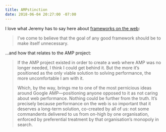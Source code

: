 ```yaml
---
title: AMPstinction
date: 2018-06-04 20:27:00 -07:00
---
```


I love what Jeremy has to say here about [frameworks on the web](https://adactio.com/journal/13964):

> I’ve come to believe that the goal of any good framework should be to make itself unnecessary.

...and how that relates to the AMP project:

> If the AMP project existed in order to create a web where AMP was no longer needed, I think I could get behind it. But the more it’s positioned as the only viable solution to solving performance, the more uncomfortable I am with it.
> 
> Which, by the way, brings me to one of the most pernicious ideas around Google AMP—positioning anyone opposed to it as not caring about web performance. Nothing could be further from the truth. It’s precisely because performance on the web is so important that it deserves a long-term solution, co-created by all of us: not some commandents delivered to us from on-high by one organisation, enforced by preferential treatment by that organisation’s monopoly in search.